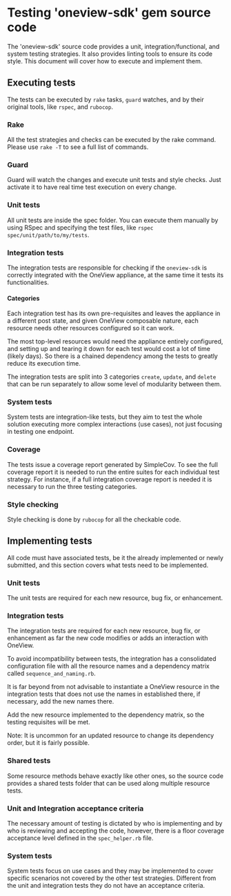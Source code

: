 # Testing 'oneview-sdk' gem source code
The 'oneview-sdk' source code provides a unit, integration/functional, and system testing strategies. It also provides linting tools to ensure its code style.
This document will cover how to execute and implement them.

## Executing tests
The tests can be executed by `rake` tasks, `guard` watches, and by their original tools, like `rspec`, and `rubocop`.

### Rake
All the test strategies and checks can be executed by the rake command.
Please use `rake -T` to see a full list of commands.

### Guard
Guard will watch the changes and execute unit tests and style checks. Just activate it to have real time test execution on every change.

### Unit tests
All unit tests are inside the spec folder. You can execute them manually by using RSpec and specifying the test files, like `rspec spec/unit/path/to/my/tests`.

### Integration tests
The integration tests are responsible for checking if the `oneview-sdk` is correctly integrated with the OneView appliance, at the same time it tests its functionalities.

#### Categories
Each integration test has its own pre-requisites and leaves the appliance in a different post state, and given OneView composable nature, each resource needs other resources configured so it can work.

The most top-level resources would need the appliance entirely configured, and setting up and tearing it down for each test would cost a lot of time (likely days). So there is a chained dependency among the tests to greatly reduce its execution time.

The integration tests are split into 3 categories `create`, `update`, and `delete` that can be run separately to allow some level of modularity between them.

### System tests
System tests are integration-like tests, but they aim to test the whole solution executing more complex interactions (use cases), not just focusing in testing one endpoint.

### Coverage
The tests issue a coverage report generated by SimpleCov. To see the full coverage report it is needed to run the entire suites for each individual test strategy. For instance, if a full integration coverage report is needed it is necessary to run the three testing categories.

### Style checking
Style checking is done by `rubocop` for all the checkable code.

## Implementing tests
All code must have associated tests, be it the already implemented or newly submitted, and this section covers what tests need to be implemented.

### Unit tests
The unit tests are required for each new resource, bug fix, or enhancement.

### Integration tests
The integration tests are required for each new resource, bug fix, or enhancement as far the new code modifies or adds an interaction with OneView.

To avoid incompatibility between tests, the integration has a consolidated configuration file with all the resource names and a dependency matrix called `sequence_and_naming.rb`.

It is far beyond from not advisable to instantiate a OneView resource in the integration tests that does not use the names in established there, if necessary, add the new names there.

Add the new resource implemented to the dependency matrix, so the testing requisites will be met.

Note: It is uncommon for an updated resource to change its dependency order, but it is fairly possible.

### Shared tests
Some resource methods behave exactly like other ones, so the source code provides a shared tests folder that can be used along multiple resource tests.

### Unit and Integration acceptance criteria
The necessary amount of testing is dictated by who is implementing and by who is reviewing and accepting the code, however, there is a floor coverage acceptance level defined in the `spec_helper.rb` file.

### System tests
System tests focus on use cases and they may be implemented to cover specific scenarios not covered by the other test strategies. Different from the unit and integration tests they do not have an acceptance criteria.
